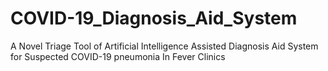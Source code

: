 # COVID-19_Diagnosis_Aid_System
A Novel Triage Tool of Artificial Intelligence Assisted Diagnosis Aid System for Suspected COVID-19 pneumonia In Fever Clinics
